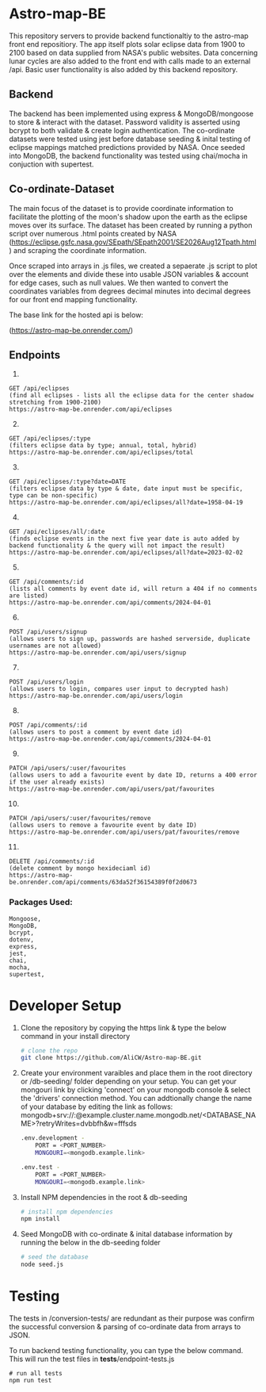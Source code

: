 # Astro-map-BE

This repository servers to provide backend functionaltiy to the astro-map front end repositiory. The app itself plots solar eclipse data from 1900 to 2100 based on data supplied from NASA's public websites. Data concerning lunar cycles are also added to the front end with calls made to an external /api. Basic user functionality is also added by this backend repository.

## Backend

The backend has been implemented using express & MongoDB/mongoose to store & interact with the dataset. Password validity is asserted using bcrypt to both validate & create login authentication. The co-ordinate datasets were tested using jest before database seeding & inital testing of eclipse mappings matched predictions provided by NASA. Once seeded into MongoDB, the backend functionality was tested using chai/mocha in conjuction with supertest.


## Co-ordinate-Dataset

The main focus of the dataset is to provide coordinate information to facilitate the plotting of the moon's shadow upon the earth as the eclipse moves over its surface. 
The dataset has been created by running a python script over numerous .html points created by NASA (https://eclipse.gsfc.nasa.gov/SEpath/SEpath2001/SE2026Aug12Tpath.html) and scraping the coordinate information. 



Once scraped into arrays in .js files, we created a sepaerate .js script to plot over the elements and divide these into usable JSON variables & account for edge cases, such as null values.
We then wanted to convert the coordinates variables from degrees decimal minutes into decimal degrees for our front end mapping functionality.

The base link for the hosted api is below:

(https://astro-map-be.onrender.com/)

## Endpoints

1.

    GET /api/eclipses
    (find all eclipses - lists all the eclipse data for the center shadow stretching from 1900-2100)
    https://astro-map-be.onrender.com/api/eclipses
    
2.

    GET /api/eclipses/:type
    (filters eclipse data by type; annual, total, hybrid)
    https://astro-map-be.onrender.com/api/eclipses/total
    
3.

    GET /api/eclipses/:type?date=DATE
    (filters eclipse data by type & date, date input must be specific, type can be non-specific)
    https://astro-map-be.onrender.com/api/eclipses/all?date=1958-04-19
    
4.

    GET /api/eclipses/all/:date
    (finds eclipse events in the next five year date is auto added by backend functionality & the query will not impact the result)
    https://astro-map-be.onrender.com/api/eclipses/all?date=2023-02-02
    
5.

    GET /api/comments/:id
    (lists all comments by event date id, will return a 404 if no comments are listed)
    https://astro-map-be.onrender.com/api/comments/2024-04-01
    
6.

    POST /api/users/signup
    (allows users to sign up, passwords are hashed serverside, duplicate usernames are not allowed)
    https://astro-map-be.onrender.com/api/users/signup

7.

    POST /api/users/login
    (allows users to login, compares user input to decrypted hash)
    https://astro-map-be.onrender.com/api/users/login

8.

    POST /api/comments/:id
    (allows users to post a comment by event date id)
    https://astro-map-be.onrender.com/api/comments/2024-04-01

9.

    PATCH /api/users/:user/favourites
    (allows users to add a favourite event by date ID, returns a 400 error if the user already exists)
    https://astro-map-be.onrender.com/api/users/pat/favourites

10.

    PATCH /api/users/:user/favourites/remove
    (allows users to remove a favourite event by date ID)
    https://astro-map-be.onrender.com/api/users/pat/favourites/remove

11.

    DELETE /api/comments/:id
    (delete comment by mongo hexideciaml id)
    https://astro-map-be.onrender.com/api/comments/63da52f36154389f0f2d0673


### Packages Used:
    Mongoose,
    MongoDB,
    bcrypt,
    dotenv,
    express,
    jest,
    chai,
    mocha,
    supertest,


# Developer Setup

1. Clone the repository by copying the https link & type the below command in your install directory

    ```bash
    # clone the repo
    git clone https://github.com/AliCW/Astro-map-BE.git
    ```
2. Create your environment varaibles and place them in the root directory or /db-seeding/ folder depending on your setup. You can get your mongouri link by clicking 'connect' on your mongodb console & select the 'drivers' connection method. You can addtionally change the name of your database by editing the link as follows: mongodb+srv://<USERNAME>:<PASSWORD>@example.cluster.name.mongodb.net/<DATABASE_NAME>?retryWrites=dvbbfh&w=fffsds

    ```bash
    .env.development - 
        PORT = <PORT_NUMBER>
        MONGOURI=<mongodb.example.link>

    .env.test - 
        PORT = <PORT_NUMBER>
        MONGOURI=<mongodb.example.link>
    ```

3. Install NPM dependencies in the root & db-seeding
    ```bash
    # install npm dependencies
    npm install
    ```

4. Seed MongoDB with co-ordinate & inital database information by running the below in the db-seeding folder
    ```bash
    # seed the database
    node seed.js
    ```

# Testing


The tests in /conversion-tests/ are redundant as their purpose was confirm the successful conversion & parsing of co-ordinate data from arrays to JSON.

To run backend testing functionality, you can type the below command. This will run the test files in __tests__/endpoint-tests.js


    # run all tests
    npm run test
